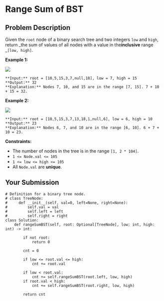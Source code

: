 # Range Sum of BST

## Problem Description

Given the `root` node of a binary search tree and two integers `low` and
`high`, return _the sum of values of all nodes with a value in
the**inclusive** range _`[low, high]`.



**Example 1:**

![](https://assets.leetcode.com/uploads/2020/11/05/bst1.jpg)

    
    
    **Input:** root = [10,5,15,3,7,null,18], low = 7, high = 15
    **Output:** 32
    **Explanation:** Nodes 7, 10, and 15 are in the range [7, 15]. 7 + 10 + 15 = 32.
    

**Example 2:**

![](https://assets.leetcode.com/uploads/2020/11/05/bst2.jpg)

    
    
    **Input:** root = [10,5,15,3,7,13,18,1,null,6], low = 6, high = 10
    **Output:** 23
    **Explanation:** Nodes 6, 7, and 10 are in the range [6, 10]. 6 + 7 + 10 = 23.
    



**Constraints:**

  * The number of nodes in the tree is in the range `[1, 2 * 104]`.
  * `1 <= Node.val <= 105`
  * `1 <= low <= high <= 105`
  * All `Node.val` are **unique**.



## Your Submission

```python3
# Definition for a binary tree node.
# class TreeNode:
#     def __init__(self, val=0, left=None, right=None):
#         self.val = val
#         self.left = left
#         self.right = right
class Solution:
    def rangeSumBST(self, root: Optional[TreeNode], low: int, high: int) -> int:
        
        if not root:
            return 0

        cnt = 0

        if low <= root.val <= high:
            cnt += root.val

        if low < root.val:
            cnt += self.rangeSumBST(root.left, low, high)
        if root.val < high:
            cnt += self.rangeSumBST(root.right, low, high)
        
        return cnt

        
            

        
```
